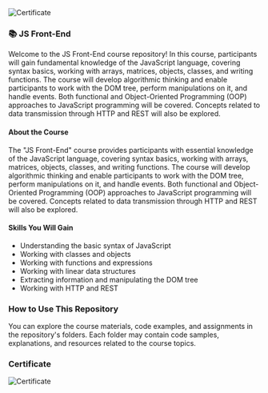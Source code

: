 <img src="https://i.imgur.com/sbhrI5Q.png" alt="Certificate"/> 
 
### 📚 JS Front-End

Welcome to the JS Front-End course repository! In this course, participants will gain fundamental knowledge of the JavaScript language, covering syntax basics, working with arrays, matrices, objects, classes, and writing functions. The course will develop algorithmic thinking and enable participants to work with the DOM tree, perform manipulations on it, and handle events. Both functional and Object-Oriented Programming (OOP) approaches to JavaScript programming will be covered. Concepts related to data transmission through HTTP and REST will also be explored.

#### About the Course

The "JS Front-End" course provides participants with essential knowledge of the JavaScript language, covering syntax basics, working with arrays, matrices, objects, classes, and writing functions. The course will develop algorithmic thinking and enable participants to work with the DOM tree, perform manipulations on it, and handle events. Both functional and Object-Oriented Programming (OOP) approaches to JavaScript programming will be covered. Concepts related to data transmission through HTTP and REST will also be explored.

#### Skills You Will Gain

- Understanding the basic syntax of JavaScript
- Working with classes and objects
- Working with functions and expressions
- Working with linear data structures
- Extracting information and manipulating the DOM tree
- Working with HTTP and REST

### How to Use This Repository

You can explore the course materials, code examples, and assignments in the repository's folders. Each folder may contain code samples, explanations, and resources related to the course topics.

### Certificate

![Certificate](https://i.imgur.com/sbhrI5Q.png)
